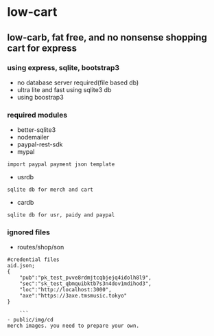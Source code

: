 # low-cart
## low-carb, fat free, and no nonsense shopping cart for express
### using express, sqlite, bootstrap3

- no database server required(file based db)
- ultra lite and fast using sqlite3 db
- using boostrap3


### required modules
- better-sqlite3
- nodemailer
- paypal-rest-sdk
- mypal
```
import paypal payment json template
```
- usrdb
```
sqlite db for merch and cart
```
- cardb
```
sqlite db for usr, paidy and paypal
```

### ignored files
- routes/shop/son
```
#credential files
aid.json;
{
    "pub":"pk_test_pvve8rdmjtcqbjejq4idolh8l9",
    "sec":"sk_test_qbmquibktb7s3n4dov1mdihod3",
    "loc":"http://localhost:3000",
    "axe":"https://3axe.tmsmusic.tokyo"
}

    ```
- public/img/cd
merch images. you need to prepare your own.
